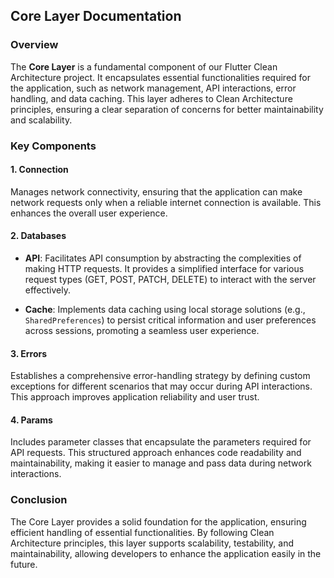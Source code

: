## Core Layer Documentation

### Overview

The **Core Layer** is a fundamental component of our Flutter Clean Architecture project. It encapsulates essential functionalities required for the application, such as network management, API interactions, error handling, and data caching. This layer adheres to Clean Architecture principles, ensuring a clear separation of concerns for better maintainability and scalability.

### Key Components

#### 1. Connection

Manages network connectivity, ensuring that the application can make network requests only when a reliable internet connection is available. This enhances the overall user experience.

#### 2. Databases

- **API**: Facilitates API consumption by abstracting the complexities of making HTTP requests. It provides a simplified interface for various request types (GET, POST, PATCH, DELETE) to interact with the server effectively.
  
- **Cache**: Implements data caching using local storage solutions (e.g., `SharedPreferences`) to persist critical information and user preferences across sessions, promoting a seamless user experience.

#### 3. Errors

Establishes a comprehensive error-handling strategy by defining custom exceptions for different scenarios that may occur during API interactions. This approach improves application reliability and user trust.

#### 4. Params

Includes parameter classes that encapsulate the parameters required for API requests. This structured approach enhances code readability and maintainability, making it easier to manage and pass data during network interactions.

### Conclusion

The Core Layer provides a solid foundation for the application, ensuring efficient handling of essential functionalities. By following Clean Architecture principles, this layer supports scalability, testability, and maintainability, allowing developers to enhance the application easily in the future.
